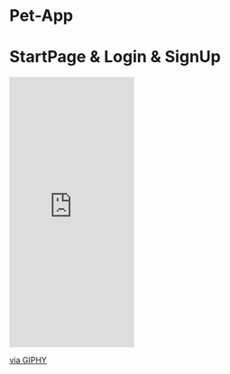 # Pet-App
# StartPage & Login & SignUp
<iframe src="https://giphy.com/embed/AmvOZNKVHgWD69F4IZ" width="221" height="480" frameBorder="0" class="giphy-embed" allowFullScreen></iframe><p><a href="https://giphy.com/gifs/AmvOZNKVHgWD69F4IZ">via GIPHY</a></p>
